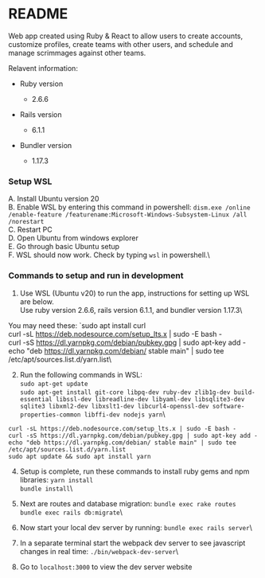 # README

Web app created using Ruby & React to allow users to create accounts, customize profiles, create teams with other users, and schedule and manage scrimmages against other teams.

Relavent information:

* Ruby version
   - 2.6.6
   
* Rails version
   - 6.1.1

* Bundler version
   - 1.17.3

### Setup WSL
A. Install Ubuntu version 20 \
B. Enable WSL by entering this command in powershell: `dism.exe /online /enable-feature /featurename:Microsoft-Windows-Subsystem-Linux /all /norestart`\
C. Restart PC\
D. Open Ubuntu from windows explorer\
E. Go through basic Ubuntu setup\
F. WSL should now work. Check by typing `wsl` in powershell.\

### Commands to setup and run in development
1. Use WSL (Ubuntu v20) to run the app, instructions for setting up WSL are below.\
Use ruby version 2.6.6, rails version 6.1.1, and bundler version 1.17.3\

You may need these: `sudo apt install curl\
curl -sL https://deb.nodesource.com/setup_lts.x | sudo -E bash -\
curl -sS https://dl.yarnpkg.com/debian/pubkey.gpg | sudo apt-key add -\
echo "deb https://dl.yarnpkg.com/debian/ stable main" | sudo tee /etc/apt/sources.list.d/yarn.list\

2. Run the following commands in WSL:\
`sudo apt-get update`\
`sudo apt-get install git-core libpq-dev ruby-dev zlib1g-dev build-essential libssl-dev libreadline-dev libyaml-dev libsqlite3-dev sqlite3 libxml2-dev libxslt1-dev libcurl4-openssl-dev software-properties-common libffi-dev nodejs yarn`\

`curl -sL https://deb.nodesource.com/setup_lts.x | sudo -E bash -`\
`curl -sS https://dl.yarnpkg.com/debian/pubkey.gpg | sudo apt-key add -`\
`echo "deb https://dl.yarnpkg.com/debian/ stable main" | sudo tee /etc/apt/sources.list.d/yarn.list`\
`sudo apt update && sudo apt install yarn`

4. Setup is complete, run these commands to install ruby gems and npm libraries:
`yarn install`\
`bundle install`\

5. Next are routes and database migration:
`bundle exec rake routes`\
`bundle exec rails db:migrate`\

6. Now start your local dev server by running:
`bundle exec rails server`\

7. In a separate terminal start the webpack dev server to see javascript changes in real time:
`./bin/webpack-dev-server`\

8. Go to `localhost:3000` to view the dev server website
